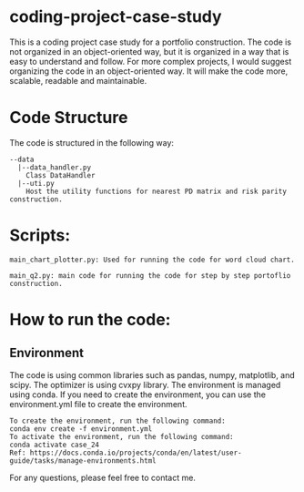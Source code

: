 # coding-project-case-study
This is a coding project case study for a portfolio construction.
The code is not organized in an object-oriented way, but it is organized in a way that is easy to understand and follow.
For more complex projects, I would suggest organizing the code in an object-oriented way. It will make the code more, scalable, readable and maintainable.
# Code Structure
The code is structured in the following way:
```
--data
  |--data_handler.py
    Class DataHandler
  |--uti.py
    Host the utility functions for nearest PD matrix and risk parity construction.

```
# Scripts:
```
main_chart_plotter.py: Used for running the code for word cloud chart.

main_q2.py: main code for running the code for step by step portoflio construction.

```
# How to run the code:
## Environment

The code is using common libraries such as pandas, numpy, matplotlib, and scipy. 
The optimizer is using cvxpy library.
The environment is managed using conda. If you need to create the environment, you can use the environment.yml file 
to create the environment.
```
To create the environment, run the following command:
conda env create -f environment.yml
To activate the environment, run the following command:
conda activate case_24
Ref: https://docs.conda.io/projects/conda/en/latest/user-guide/tasks/manage-environments.html
```

For any questions, please feel free to contact me.

